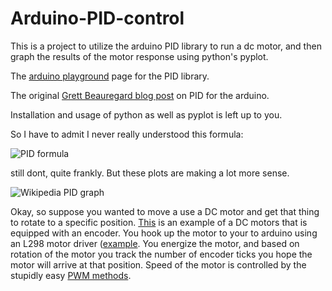 # Arduino-PID-control

This is a project to utilize the arduino PID library to run a dc motor, and then graph the results of the motor response using python's pyplot.

The [arduino playground](http://playground.arduino.cc/Code/PIDLibrary) page for the PID library.

The original [Grett Beauregard blog post](http://brettbeauregard.com/blog/2011/04/improving-the-beginners-pid-introduction/) on PID for the arduino.

Installation and usage of python as well as pyplot is left up to you.

So I have to admit I never really understood this formula:  

![PID formula](http://i.imgur.com/VzkznFA.png)

still dont, quite frankly. But these plots are making a lot more sense.

![Wikipedia PID graph](https://upload.wikimedia.org/wikipedia/commons/a/a3/PID_varyingP.jpg)

Okay, so suppose you wanted to move a use a DC motor and get that thing to rotate to a specific position. [This](http://i.imgur.com/485PtIJ.jpg) is an example of a DC motors that is equipped with an encoder. You hook up the motor to your to arduino using an L298 motor driver ([example](http://www.instructables.com/id/Control-DC-and-stepper-motors-with-L298N-Dual-Moto/). You energize the motor, and based on rotation of the motor you track the number of encoder ticks you hope the motor will arrive at that position. Speed of the motor is controlled by the stupidly easy [PWM methods](https://www.arduino.cc/en/Tutorial/PWM). 
